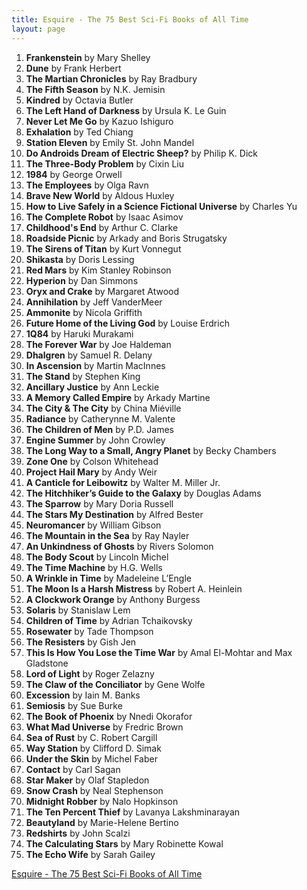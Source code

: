 ```yaml
---
title: Esquire - The 75 Best Sci-Fi Books of All Time
layout: page
---
```


01. **Frankenstein** by Mary Shelley
02. **Dune** by Frank Herbert
03. **The Martian Chronicles** by Ray Bradbury
04. **The Fifth Season** by N.K. Jemisin
05. **Kindred** by Octavia Butler
06. **The Left Hand of Darkness** by Ursula K. Le Guin
07. **Never Let Me Go** by Kazuo Ishiguro
08. **Exhalation** by Ted Chiang
09. **Station Eleven** by Emily St. John Mandel
10. **Do Androids Dream of Electric Sheep?** by Philip K. Dick
11. **The Three-Body Problem** by Cixin Liu
12. **1984** by George Orwell
13. **The Employees** by Olga Ravn
14. **Brave New World** by Aldous Huxley
15. **How to Live Safely in a Science Fictional Universe** by Charles Yu
16. **The Complete Robot** by Isaac Asimov
17. **Childhood's End** by Arthur C. Clarke
18. **Roadside Picnic** by Arkady and Boris Strugatsky
19. **The Sirens of Titan** by Kurt Vonnegut
20. **Shikasta** by Doris Lessing
21. **Red Mars** by Kim Stanley Robinson
22. **Hyperion** by Dan Simmons
23. **Oryx and Crake** by Margaret Atwood
24. **Annihilation** by Jeff VanderMeer
25. **Ammonite** by Nicola Griffith
26. **Future Home of the Living God** by Louise Erdrich
27. **1Q84** by Haruki Murakami
28. **The Forever War** by Joe Haldeman
29. **Dhalgren** by Samuel R. Delany
30. **In Ascension** by Martin MacInnes
31. **The Stand** by Stephen King
32. **Ancillary Justice** by Ann Leckie
33. **A Memory Called Empire** by Arkady Martine
34. **The City &amp; The City** by China Miéville
35. **Radiance** by Catherynne M. Valente
36. **The Children of Men** by P.D. James
37. **Engine Summer** by John Crowley
38. **The Long Way to a Small, Angry Planet** by Becky Chambers
39. **Zone One** by Colson Whitehead
40. **Project Hail Mary** by Andy Weir
41. **A Canticle for Leibowitz** by Walter M. Miller Jr.
42. **The Hitchhiker’s Guide to the Galaxy** by Douglas Adams
43. **The Sparrow** by Mary Doria Russell
44. **The Stars My Destination** by Alfred Bester
45. **Neuromancer** by William Gibson
46. **The Mountain in the Sea** by Ray Nayler
47. **An Unkindness of Ghosts** by Rivers Solomon
48. **The Body Scout** by Lincoln Michel
49. **The Time Machine** by H.G. Wells
50. **A Wrinkle in Time** by Madeleine L’Engle
51. **The Moon Is a Harsh Mistress** by Robert A. Heinlein
52. **A Clockwork Orange** by Anthony Burgess
53. **Solaris** by Stanislaw Lem
54. **Children of Time** by Adrian Tchaikovsky
55. **Rosewater** by Tade Thompson
56. **The Resisters** by Gish Jen
57. **This Is How You Lose the Time War** by Amal El-Mohtar and Max Gladstone
58. **Lord of Light** by Roger Zelazny
59. **The Claw of the Conciliator** by Gene Wolfe
60. **Excession** by Iain M. Banks
61. **Semiosis** by Sue Burke
62. **The Book of Phoenix** by Nnedi Okorafor
63. **What Mad Universe** by Fredric Brown
64. **Sea of Rust** by C. Robert Cargill
65. **Way Station** by Clifford D. Simak
66. **Under the Skin** by Michel Faber
67. **Contact** by Carl Sagan
68. **Star Maker** by Olaf Stapledon
69. **Snow Crash** by Neal Stephenson
70. **Midnight Robber** by Nalo Hopkinson
71. **The Ten Percent Thief** by Lavanya Lakshminarayan
72. **Beautyland** by Marie-Helene Bertino
73. **Redshirts** by John Scalzi
74. **The Calculating Stars** by Mary Robinette Kowal
75. **The Echo Wife** by Sarah Gailey

[Esquire - The 75 Best Sci-Fi Books of All Time](https://www.esquire.com/entertainment/books/g39358054/best-sci-fi-books/)
